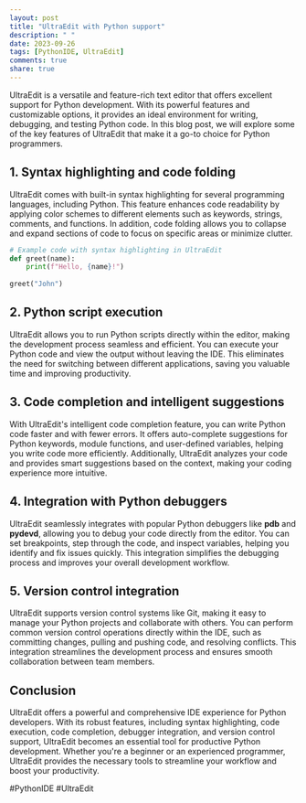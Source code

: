 ```yaml
---
layout: post
title: "UltraEdit with Python support"
description: " "
date: 2023-09-26
tags: [PythonIDE, UltraEdit]
comments: true
share: true
---
```


UltraEdit is a versatile and feature-rich text editor that offers excellent support for Python development. With its powerful features and customizable options, it provides an ideal environment for writing, debugging, and testing Python code. In this blog post, we will explore some of the key features of UltraEdit that make it a go-to choice for Python programmers.

## 1. Syntax highlighting and code folding

UltraEdit comes with built-in syntax highlighting for several programming languages, including Python. This feature enhances code readability by applying color schemes to different elements such as keywords, strings, comments, and functions. In addition, code folding allows you to collapse and expand sections of code to focus on specific areas or minimize clutter.

```python
# Example code with syntax highlighting in UltraEdit
def greet(name):
    print(f"Hello, {name}!")
    
greet("John")
```

## 2. Python script execution

UltraEdit allows you to run Python scripts directly within the editor, making the development process seamless and efficient. You can execute your Python code and view the output without leaving the IDE. This eliminates the need for switching between different applications, saving you valuable time and improving productivity.

## 3. Code completion and intelligent suggestions

With UltraEdit's intelligent code completion feature, you can write Python code faster and with fewer errors. It offers auto-complete suggestions for Python keywords, module functions, and user-defined variables, helping you write code more efficiently. Additionally, UltraEdit analyzes your code and provides smart suggestions based on the context, making your coding experience more intuitive.

## 4. Integration with Python debuggers

UltraEdit seamlessly integrates with popular Python debuggers like **pdb** and **pydevd**, allowing you to debug your code directly from the editor. You can set breakpoints, step through the code, and inspect variables, helping you identify and fix issues quickly. This integration simplifies the debugging process and improves your overall development workflow.

## 5. Version control integration

UltraEdit supports version control systems like Git, making it easy to manage your Python projects and collaborate with others. You can perform common version control operations directly within the IDE, such as committing changes, pulling and pushing code, and resolving conflicts. This integration streamlines the development process and ensures smooth collaboration between team members.

## Conclusion

UltraEdit offers a powerful and comprehensive IDE experience for Python developers. With its robust features, including syntax highlighting, code execution, code completion, debugger integration, and version control support, UltraEdit becomes an essential tool for productive Python development. Whether you're a beginner or an experienced programmer, UltraEdit provides the necessary tools to streamline your workflow and boost your productivity.

#PythonIDE #UltraEdit